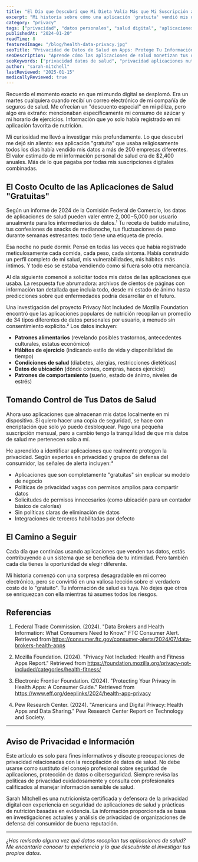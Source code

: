 ```yaml
---
title: "El Día que Descubrí que Mi Dieta Valía Más que Mi Suscripción a Netflix"
excerpt: "Mi historia sobre cómo una aplicación 'gratuita' vendió mis datos de salud por más dinero del que gastaba en streaming. La verdad incómoda sobre las aplicaciones de nutrición."
category: "privacy"
tags: ["privacidad", "datos personales", "salud digital", "aplicaciones móviles"]
publishedAt: "2024-01-20"
readTime: 8
featuredImage: "/blog/health-data-privacy.jpg"
seoTitle: "Privacidad de Datos de Salud en Apps: Protege Tu Información Personal"
seoDescription: "Aprende cómo las aplicaciones de salud monetizan tus datos y descubre alternativas privadas para proteger tu información nutricional."
seoKeywords: ["privacidad datos de salud", "privacidad aplicaciones nutrición", "datos personales de salud", "aplicaciones privadas"]
author: "sarah-mitchell"
lastReviewed: "2025-01-15"
medicallyReviewed: true
---
```


Recuerdo el momento exacto en que mi mundo digital se desplomó. Era un martes cualquiera cuando recibí un correo electrónico de mi compañía de seguros de salud. Me ofrecían un "descuento especial" en mi póliza, pero algo era extraño: mencionaban específicamente mi consumo de azúcar y mi horario de ejercicios. Información que yo solo había registrado en mi aplicación favorita de nutrición.

Mi curiosidad me llevó a investigar más profundamente. Lo que descubrí me dejó sin aliento: esa aplicación "gratuita" que usaba religiosamente todos los días había vendido mis datos a más de 200 empresas diferentes. El valor estimado de mi información personal de salud era de $2,400 anuales. Más de lo que pagaba por todas mis suscripciones digitales combinadas.

## El Costo Oculto de las Aplicaciones de Salud "Gratuitas"

Según un informe de 2024 de la Comisión Federal de Comercio, los datos de aplicaciones de salud pueden valer entre $2,000-$5,000 por usuario anualmente para los intermediarios de datos.¹ Tu receta de batido matutino, tus confesiones de snacks de medianoche, tus fluctuaciones de peso durante semanas estresantes: todo tiene una etiqueta de precio.

Esa noche no pude dormir. Pensé en todas las veces que había registrado meticulosamente cada comida, cada peso, cada síntoma. Había construido un perfil completo de mi salud, mis vulnerabilidades, mis hábitos más íntimos. Y todo eso se estaba vendiendo como si fuera solo otra mercancía.

Al día siguiente comencé a solicitar todos mis datos de las aplicaciones que usaba. La respuesta fue abrumadora: archivos de cientos de páginas con información tan detallada que incluía todo, desde mi estado de ánimo hasta predicciones sobre qué enfermedades podría desarrollar en el futuro.

Una investigación del proyecto Privacy Not Included de Mozilla Foundation encontró que las aplicaciones populares de nutrición recopilan un promedio de 34 tipos diferentes de datos personales por usuario, a menudo sin consentimiento explícito.² Los datos incluyen:

- **Patrones alimentarios** (revelando posibles trastornos, antecedentes culturales, estatus económico)
- **Hábitos de ejercicio** (indicando estilo de vida y disponibilidad de tiempo)
- **Condiciones de salud** (diabetes, alergias, restricciones dietéticas)
- **Datos de ubicación** (dónde comes, compras, haces ejercicio)
- **Patrones de comportamiento** (sueño, estado de ánimo, niveles de estrés)

## Tomando Control de Tus Datos de Salud

Ahora uso aplicaciones que almacenan mis datos localmente en mi dispositivo. Si quiero hacer una copia de seguridad, se hace con encriptación que solo yo puedo desbloquear. Pago una pequeña suscripción mensual, pero a cambio tengo la tranquilidad de que mis datos de salud me pertenecen solo a mí.

He aprendido a identificar aplicaciones que realmente protegen la privacidad. Según expertos en privacidad y grupos de defensa del consumidor, las señales de alerta incluyen:³

- Aplicaciones que son completamente "gratuitas" sin explicar su modelo de negocio
- Políticas de privacidad vagas con permisos amplios para compartir datos
- Solicitudes de permisos innecesarios (como ubicación para un contador básico de calorías)
- Sin políticas claras de eliminación de datos
- Integraciones de terceros habilitadas por defecto

## El Camino a Seguir

Cada día que continúas usando aplicaciones que venden tus datos, estás contribuyendo a un sistema que se beneficia de tu intimidad. Pero también cada día tienes la oportunidad de elegir diferente.

Mi historia comenzó con una sorpresa desagradable en mi correo electrónico, pero se convirtió en una valiosa lección sobre el verdadero costo de lo "gratuito". Tu información de salud es tuya. No dejes que otros se enriquezcan con ella mientras tú asumes todos los riesgos.

## Referencias

1. Federal Trade Commission. (2024). "Data Brokers and Health Information: What Consumers Need to Know." FTC Consumer Alert. Retrieved from https://consumer.ftc.gov/consumer-alerts/2024/07/data-brokers-health-apps

2. Mozilla Foundation. (2024). "Privacy Not Included: Health and Fitness Apps Report." Retrieved from https://foundation.mozilla.org/privacy-not-included/categories/health-fitness/

3. Electronic Frontier Foundation. (2024). "Protecting Your Privacy in Health Apps: A Consumer Guide." Retrieved from https://www.eff.org/deeplinks/2024/health-app-privacy

4. Pew Research Center. (2024). "Americans and Digital Privacy: Health Apps and Data Sharing." Pew Research Center Report on Technology and Society.

---

## Aviso de Privacidad e Información

Este artículo es solo para fines informativos y discute preocupaciones de privacidad relacionadas con la recopilación de datos de salud. No debe usarse como sustituto del consejo profesional sobre seguridad de aplicaciones, protección de datos o ciberseguridad. Siempre revisa las políticas de privacidad cuidadosamente y consulta con profesionales calificados al manejar información sensible de salud.

Sarah Mitchell es una nutricionista certificada y defensora de la privacidad digital con experiencia en seguridad de aplicaciones de salud y prácticas de nutrición basadas en evidencia. La información proporcionada se basa en investigaciones actuales y análisis de privacidad de organizaciones de defensa del consumidor de buena reputación.

---

*¿Has revisado alguna vez qué datos recopilan tus aplicaciones de salud? Me encantaría conocer tu experiencia y lo que descubriste al investigar tus propios datos.*